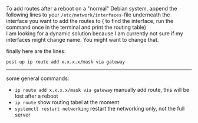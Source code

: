 To add routes after a reboot on a "normal" Debian system, append the following lines to your ```/etc/network/interfaces```-file underneath the interface you want to add the routes to ( to find the interface, run the command once in the terminal and print the routing table)  
I am looking for a dynamic solution because I am currently not sure if my interfaces might change name. You might want to change that.  

finally here are the lines:  
```
post-up ip route add x.x.x.x/mask via gateway
``` 

----

some general commands:  
- ``` ip route add x.x.x.x/mask via gateway ``` 
manually add route, this will be lost after a reboot
- ``` ip route ```
show routing tabel at the moment
- ```systemctl restart networking```
restart the networking only, not the full server
